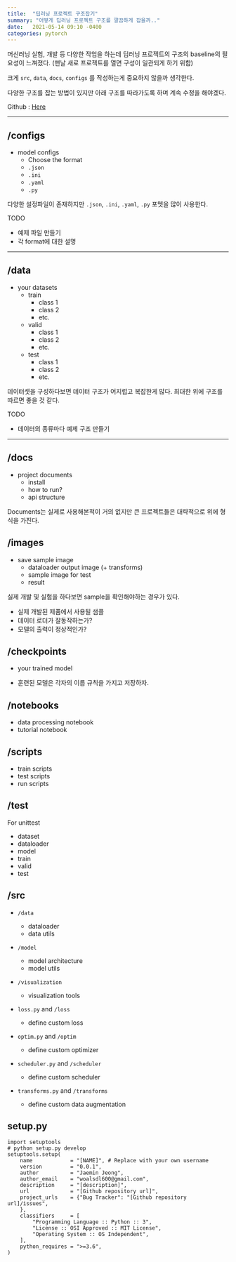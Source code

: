 ```yaml
---
title:  "딥러닝 프로젝트 구조잡기"
summary: "어떻게 딥러닝 프로젝트 구조를 깔끔하게 잡을까.."
date:   2021-05-14 09:10 -0400
categories: pytorch
---
```


머신러닝 실험, 개발 등 다양한 작업을 하는데 딥러닝 프로젝트의 구조의 baseline의 필요성이 느껴졌다. (맨날 새로 프로젝트를 열면 구성이 일관되게 하기 위함)

크게 `src`, `data`, `docs`, `configs` 를 작성하는게 중요하지 않을까 생각한다.

다양한 구조를 잡는 방법이 있지만 아래 구조를 따라가도록 하며 계속 수정을 해야겠다.

Github : [Here](https://github.com/jjxxmiin/Deep_Learning_Project_Structure)

---

## /configs

- model configs
    + Choose the format
    + `.json`
    + `.ini`
    + `.yaml`
    + `.py`

다양한 설정파일이 존재하지만 `.json`, `.ini`, `.yaml`, `.py` 포멧을 많이 사용한다.

TODO
- 예제 파일 만들기
- 각 format에 대한 설명

---

## /data

- your datasets
    + train
        - class 1
        - class 2
        - etc.
    + valid
        - class 1
        - class 2
        - etc.
    + test
        - class 1
        - class 2
        - etc.

데이터셋을 구성하다보면 데이터 구조가 어지럽고 복잡한게 많다. 최대한 위에 구조를 따르면 좋을 것 같다.

TODO
- 데이터의 종류마다 예제 구조 만들기

---

## /docs

- project documents
    + install
    + how to run?
    + api structure

Documents는 실제로 사용해본적이 거의 없지만 큰 프로젝트들은 대략적으로 위에 형식을 가진다.

## /images

- save sample image
    + dataloader output image (+ transforms)
    + sample image for test
    + result

실제 개발 및 실험을 하다보면 sample을 확인해야하는 경우가 있다.

- 실제 개발된 제품에서 사용될 샘플
- 데이터 로더가 잘동작하는가?
- 모델의 출력이 정상적인가?

## /checkpoints

- your trained model

- 훈련된 모델은 각자의 이름 규칙을 가지고 저장하자.

## /notebooks

- data processing notebook
- tutorial notebook

## /scripts

- train scripts
- test scripts
- run scripts

## /test

For unittest

- dataset
- dataloader
- model
- train
- valid
- test

## /src

- `/data`
    + dataloader
    + data utils

- `/model`
    + model architecture
    + model utils

- `/visualization`
    + visualization tools

- `loss.py` and `/loss`
    + define custom loss

- `optim.py` and `/optim`
    + define custom optimizer

- `scheduler.py` and `/scheduler`
    + define custom scheduler

- `transforms.py` and `/transforms`
    + define custom data augmentation

## setup.py

```
import setuptools
# python setup.py develop
setuptools.setup(
    name            = "[NAME]", # Replace with your own username
    version         = "0.0.1",
    author          = "Jaemin Jeong",
    author_email    = "woalsdl600@gmail.com",
    description     = "[description]",
    url             = "[Github repository url]",
    project_urls    = {"Bug Tracker": "[Github repository url]/issues",
    },
    classifiers     = [
        "Programming Language :: Python :: 3",
        "License :: OSI Approved :: MIT License",
        "Operating System :: OS Independent",
    ],
    python_requires = ">=3.6",
)
```
